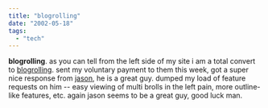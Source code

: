 ```yaml
---
title: "blogrolling"
date: "2002-05-18"
tags: 
  - "tech"
---
```


**blogrolling**. as you can tell from the left side of my site i am a total convert to [blogrolling](http://www.blogrolling.com/). sent my voluntary payment to them this week, got a super nice response from [jason](http://www.aurorachair.com/), he is a great guy. dumped my load of feature requests on him -- easy viewing of multi brolls in the left pain, more outline-like features, etc. again jason seems to be a great guy, good luck man.
